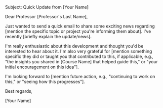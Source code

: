 Subject: Quick Update from [Your Name]

Dear Professor [Professor's Last Name],

Just wanted to send a quick email to share some exciting news regarding [mention the specific topic or project you're informing them about]. I've recently [briefly explain the update/news].

I'm really enthusiastic about this development and thought you'd be interested to hear about it. I'm also very grateful for [mention something specific they did or taught you that contributed to this, if applicable, e.g., "the insights you shared in [Course Name] that helped guide this," or "your initial encouragement on this idea"].

I'm looking forward to [mention future action, e.g., "continuing to work on this," or "seeing how this progresses"].

Best regards,

[Your Name]